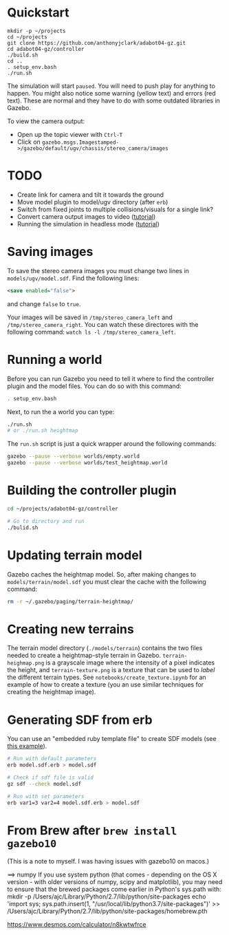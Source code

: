 
# Quickstart

```
mkdir -p ~/projects
cd ~/projects
git clone https://github.com/anthonyjclark/adabot04-gz.git
cd adabot04-gz/controller
./build.sh
cd ..
. setup_env.bash
./run.sh
```

The simulation will start `paused`. You will need to push play for anything to happen. You might also notice some warning (yellow text) and errors (red text). These are normal and they have to do with some outdated libraries in Gazebo.

To view the camera output:

- Open up the topic viewer with `Ctrl-T`
- Click on `gazebo.msgs.Imagestamped->/gazebo/default/ugv/chassis/stereo_camera/images`

# TODO

- Create link for camera and tilt it towards the ground
- Move model plugin to model/ugv directory (after `erb`)
- Switch from fixed joints to multiple collisions/visuals for a single link?
- Convert camera output images to video ([tutorial](http://gazebosim.org/tutorials?tut=camera_save&cat=sensors#ConvertImagestoVideo))
- Running the simulation in headless mode ([tutorial](http://answers.gazebosim.org/question/14625/running-a-camera-sensor-headless/))

# Saving images

To save the stereo camera images you must change two lines in `models/ugv/model.sdf`. Find the following lines:

~~~xml
<save enabled="false">
~~~

and change `false` to `true`.

Your images will be saved in `/tmp/stereo_camera_left` and `/tmp/stereo_camera_right`. You can watch these directores with the following command: `watch ls -l /tmp/stereo_camera_left`.

# Running a world

Before you can run Gazebo you need to tell it where to find the controller plugin and the model files. You can do so with this command:

~~~bash
. setup_env.bash
~~~

Next, to run the a world you can type:

~~~bash
./run.sh 
# or ./run.sh heightmap
~~~

The `run.sh` script is just a quick wrapper around the following commands:

~~~bash
gazebo --pause --verbose worlds/empty.world
gazebo --pause --verbose worlds/test_heightmap.world
~~~

# Building the controller plugin

~~~bash
cd ~/projects/adabot04-gz/controller

# Go to directory and run
./bulid.sh
~~~

# Updating terrain model

Gazebo caches the heightmap model. So, after making changes to `models/terrain/model.sdf` you must clear the cache with the following command:

~~~bash
rm -r ~/.gazebo/paging/terrain-heightmap/
~~~

# Creating new terrains

The terrain model directory (`./models/terrain`) contains the two files needed to create a heightmap-style terrain in Gazebo. `terrain-heighmap.png` is a grayscale image where the intensity of a pixel indicates the height, and `terrain-texture.png` is a texture that can be used to *label* the different terrain types. See `notebooks/create_texture.ipynb` for an example of how to create a texture (you an use similar techniques for creating the heightmap image).

# Generating SDF from erb

You can use an "embedded ruby template file" to create SDF models (see [this example](https://bitbucket.org/osrf/gazebo_tutorials/raw/kinematic_loop/kinematic_loop/four_bar_sdf/model.sdf.erb)).

~~~bash
# Run with default parameters
erb model.sdf.erb > model.sdf

# Check if sdf file is valid
gz sdf --check model.sdf

# Run with set parameters
erb var1=3 var2=4 model.sdf.erb > model.sdf
~~~

# From Brew after `brew install gazebo10`

(This is a note to myself. I was having issues with gazebo10 on macos.)

==> numpy
If you use system python (that comes - depending on the OS X version -
with older versions of numpy, scipy and matplotlib), you may need to
ensure that the brewed packages come earlier in Python's sys.path with:
  mkdir -p /Users/ajc/Library/Python/2.7/lib/python/site-packages
  echo 'import sys; sys.path.insert(1, "/usr/local/lib/python3.7/site-packages")' >> /Users/ajc/Library/Python/2.7/lib/python/site-packages/homebrew.pth

https://www.desmos.com/calculator/n8kwtwfrce